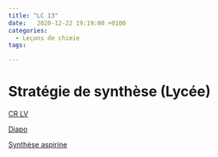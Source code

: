 ```yaml
---
title: "LC 13"
date:   2020-12-22 19:19:00 +0100
categories:
  - Leçons de chimie
tags:

---
```

# Stratégie de synthèse (Lycée)

[CR LV](/assets/pdf/LC13.pdf)

<object class="pdf fitvidsignore" data="/assets/pdf/LC13.pdf" type="application/pdf"></object>

<a href="/assets/pptx/LC13.pptx" download>Diapo</a>

<a href="/assets/pdf/Synthèse_aspirine.pdf" download>Synthèse aspirine</a>
